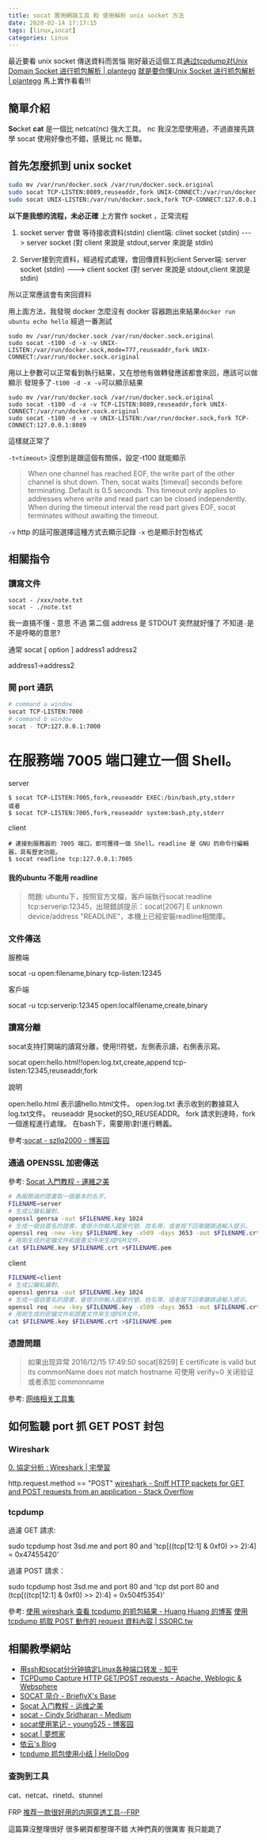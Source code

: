 ```yaml
---
title: socat 實用網路工具 和 使用解析 unix socket 方法
date: 2020-02-14 17:17:15
tags: [linux,socat]
categories: Linux
---
```


最近要看 unix socket 傳送資料而苦惱
剛好最近這個工具[通过tcpdump对Unix Domain Socket 进行抓包解析 | plantegg](https://plantegg.github.io/2018/01/01/%E9%80%9A%E8%BF%87tcpdump%E5%AF%B9Unix%20Socket%20%E8%BF%9B%E8%A1%8C%E6%8A%93%E5%8C%85%E8%A7%A3%E6%9E%90/)
[就是要你懂Unix Socket 进行抓包解析 | plantegg](https://plantegg.github.io/2019/04/04/%E5%B0%B1%E6%98%AF%E8%A6%81%E4%BD%A0%E6%87%82%E6%8A%93%E5%8C%85--Unix-Socket%E6%8A%93%E5%8C%85/)
馬上實作看看!!!

<!--more-->

## 簡單介紹

**So**cket **cat** 是一個比 netcat(nc) 強大工具。 nc 我沒怎麼使用過，不過直接先跳學 socat 使用好像也不錯，感覺比 nc 簡單。


## 首先怎麼抓到 unix socket 

```bash
sudo mv /var/run/docker.sock /var/run/docker.sock.original
sudo socat TCP-LISTEN:8089,reuseaddr,fork UNIX-CONNECT:/var/run/docker.sock.original
sudo socat UNIX-LISTEN:/var/run/docker.sock,fork TCP-CONNECT:127.0.0.1:8089
```

**以下是我想的流程，未必正確**
上方實作 socket ，正常流程

1. socket server 會做 等待接收資料(stdin)
client端: clinet socket (stdin) ---> server socket (對 client 來說是 stdout,server 來說是 stdin)

2. Server接到完資料，經過程式處理，會回傳資料到client
Server端: server socket (stdin) ---> client socket (對 server 來說是 stdout,client 來說是 stdin)

所以正常應該會有來回資料

用上面方法，我發現 docker 怎麼沒有 docker 容器跑出來結果`docker run ubuntu echo hello`
經過一番測試

```
sudo mv /var/run/docker.sock /var/run/docker.sock.original
sudo socat -t100 -d -x -v UNIX-LISTEN:/var/run/docker.sock,mode=777,reuseaddr,fork UNIX-CONNECT:/var/run/docker.sock.original
```
用以上參數可以正常看到執行結果，又在想他有做轉發應該都會來回，應該可以做顯示
發現多了`-t100 -d -x -v`可以顯示結果
```
sudo mv /var/run/docker.sock /var/run/docker.sock.original
sudo socat -t100 -d -x -v TCP-LISTEN:8089,reuseaddr,fork UNIX-CONNECT:/var/run/docker.sock.original
sudo socat -t100 -d -x -v UNIX-LISTEN:/var/run/docker.sock,fork TCP-CONNECT:127.0.0.1:8089
```
這樣就正常了

`-t<timeout>`
沒想到是跟這個有關係，設定-t100 就能顯示
> When one channel has reached EOF, the write part of the other channel is shut down. Then, socat waits <timeout> [timeval] seconds before terminating.  Default  is  0.5  seconds.
> This  timeout only applies to addresses where write and read part can be closed independently. When during the timeout interval the read part gives EOF, socat terminates without   awaiting the timeout.

`-v` http 的話可服選擇這種方式去顯示記錄
`-x` 也是顯示封包格式

## 相關指令

### 讀寫文件

```
socat - /xxx/note.txt
socat - ./note.txt
```
我一直搞不懂 - 意思
不過 第二個 address 是 STDOUT 突然就好懂了
不知道`-`是不是呼略的意思?

通常 socat [ option ] address1 address2

address1->address2


### 開 port 通訊

```bash
# command a window
socat TCP-LISTEN:7000 -        
# command b window
socat - TCP:127.0.0.1:7000
```

### 

# 在服務端 7005 端口建立一個 Shell。

server
```
$ socat TCP-LISTEN:7005,fork,reuseaddr EXEC:/bin/bash,pty,stderr
或者
$ socat TCP-LISTEN:7005,fork,reuseaddr system:bash,pty,stderr
```

client

```
# 連接到服務器的 7005 端口，即可獲得一個 Shell。readline 是 GNU 的命令行編輯器，具有歷史功能。
$ socat readline tcp:127.0.0.1:7005
```
#### 我的ubuntu 不能用 readline 

> 問題: ubuntu下，按照官方文檔，客戶端執行socat readline tcp:serverip:12345，出現錯誤提示：socat[2067] E unknown device/address "READLINE"，本機上已經安裝readline相關庫。

### 文件傳送

服務端

socat -u open:filename,binary tcp-listen:12345

客戶端

socat -u tcp:serverip:12345 open:localfilename,create,binary



### 讀寫分離

socat支持打開端的讀寫分離，使用!!符號，左側表示讀，右側表示寫。

socat open:hello.html\!\!open:log.txt,create,append tcp-listen:12345,reuseaddr,fork

說明

open:hello.html 表示讀hello.html文件。
open:log.txt 表示收到的數據寫入log.txt文件。
reuseaddr 見socket的SO_REUSEADDR。
fork 請求到達時，fork一個進程進行處理。
在bash下，需要用\對!進行轉義。

參考:[socat - szllq2000 - 博客园](https://www.cnblogs.com/SZLLQ2000/p/8591405.html)

### 通過 OPENSSL 加密傳送

參考: [Socat 入門教程 - 運維之美](https://www.hi-linux.com/posts/61543.html)

```bash
# 為服務端的證書取一個基本的名字。
FILENAME=server
# 生成公鑰私鑰對。
openssl genrsa -out $FILENAME.key 1024
# 生成一個自簽名的證書，會提示你輸入國家代號、姓名等，或者按下回車鍵跳過輸入提示。
openssl req -new -key $FILENAME.key -x509 -days 3653 -out $FILENAME.crt
# 用剛生成的密鑰文件和證書文件來生成PEM文件。
cat $FILENAME.key $FILENAME.crt >$FILENAME.pem
```

client 
```bash
FILENAME=client
# 生成公鑰私鑰對。
openssl genrsa -out $FILENAME.key 1024
# 生成一個自簽名的證書，會提示你輸入國家代號、姓名等，或者按下回車鍵跳過輸入提示。
openssl req -new -key $FILENAME.key -x509 -days 3653 -out $FILENAME.crt
# 用剛生成的密鑰文件和證書文件來生成PEM文件。
cat $FILENAME.key $FILENAME.crt >$FILENAME.pem
```

### 憑證問題

>  如果出现异常 2016/12/15 17:49:50 socat[8259] E certificate is valid but its commonName does not match hostname
>  可使用 verify=0 关闭验证
>  或者添加 commonname

參考: [网络相关工具集](http://wener.me/notes/ops/network/tool/intro/)

## 如何監聽 port 抓 GET POST 封包

### Wireshark

[0. 協定分析 : Wireshark | 宅學習](https://sls.weco.net/CollectiveNote20/Wireshark)

http.request.method == "POST"
[wireshark - Sniff HTTP packets for GET and POST requests from an application - Stack Overflow](https://stackoverflow.com/questions/3410505/sniff-http-packets-for-get-and-post-requests-from-an-application)

### tcpdump

過濾 GET 請求:

sudo tcpdump host 3sd.me and port 80 and 'tcp[((tcp[12:1] & 0xf0) >> 2):4] = 0x47455420'

過濾 POST 請求：

sudo tcpdump host 3sd.me and port 80 and 'tcp dst port 80 and (tcp[((tcp[12:1] & 0xf0) >> 2):4] = 0x504f5354)'

參考:
[使用 wireshark 查看 tcpdump 的抓包結果 - Huang Huang 的博客](https://mozillazg.com/2015/05/open-tcpdump-result-with-wireshark-gui.html)
[使用 tcpdump 抓取 POST 動作的 request 資料內容 | SSORC.tw](https://ssorc.tw/6553/%E4%BD%BF%E7%94%A8-tcpdump-%E6%8A%93%E5%8F%96-post-%E5%8B%95%E4%BD%9C%E7%9A%84%E5%85%A7%E5%AE%B9/)


## 相關教學網站

* [用ssh和socat分分钟搞定Linux各种端口转发 - 知乎](https://zhuanlan.zhihu.com/p/33306055)
* [TCPDump Capture HTTP GET/POST requests - Apache, Weblogic & Websphere](https://www.middlewareinventory.com/blog/tcpdump-capture-http-get-post-requests-apache-weblogic-websphere/)
* [SOCAT 简介 - BrieflyX's Base](http://brieflyx.me/2015/linux-tools/socat-introduction/)
* [Socat 入门教程 - 运维之美](https://www.hi-linux.com/posts/61543.html)
* [socat - Cindy Sridharan - Medium](https://medium.com/@copyconstruct/socat-29453e9fc8a6)
* [socat使用笔记 - young525 - 博客园](https://www.cnblogs.com/young525/p/5873727.html)
* [socat | 夢想家](https://datahunter.org/socat)
* [依云's Blog](https://blog.lilydjwg.me/tag/socat)
* [tcpdump 抓包使用小结 | HelloDog](https://wsgzao.github.io/post/tcpdump/)


### 查詢到工具

cat、netcat、rinetd、stunnel 

FRP
[推荐一款很好用的内网穿透工具--FRP](https://mp.weixin.qq.com/s/8HeeDC5x5xozElN8GzQLLw)

這篇算沒整理很好
很多網頁都整理不錯
大神們真的很厲害
我只能跪了